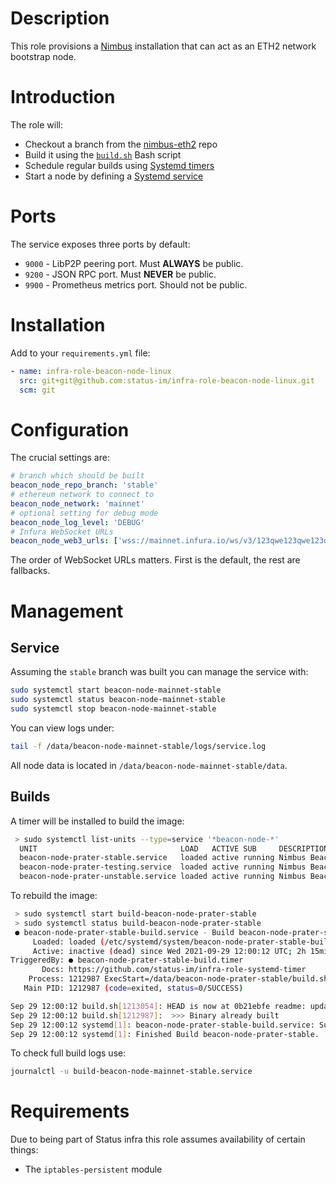 # Description

This role provisions a [Nimbus](https://nimbus.status.im/) installation that can act as an ETH2 network bootstrap node.

# Introduction

The role will:

* Checkout a branch from the [nimbus-eth2](https://github.com/status-im/nimbus-eth2) repo
* Build it using the [`build.sh`](./templates/scripts/build.sh.j2) Bash script
* Schedule regular builds using [Systemd timers](https://www.freedesktop.org/software/systemd/man/systemd.timer.html)
* Start a node by defining a [Systemd service](https://www.freedesktop.org/software/systemd/man/systemd.service.html)

# Ports

The service exposes three ports by default:

* `9000` - LibP2P peering port. Must __ALWAYS__ be public.
* `9200` - JSON RPC port. Must __NEVER__ be public.
* `9900` - Prometheus metrics port. Should not be public.

# Installation

Add to your `requirements.yml` file:
```yaml
- name: infra-role-beacon-node-linux
  src: git+git@github.com:status-im/infra-role-beacon-node-linux.git
  scm: git
```

# Configuration

The crucial settings are:
```yaml
# branch which should be built
beacon_node_repo_branch: 'stable'
# ethereum network to connect to
beacon_node_network: 'mainnet'
# optional setting for debug mode
beacon_node_log_level: 'DEBUG'
# Infura WebSocket URLs
beacon_node_web3_urls: ['wss://mainnet.infura.io/ws/v3/123qwe123qwe123qwe']
```
The order of WebSocket URLs matters. First is the default, the rest are fallbacks.

# Management

## Service

Assuming the `stable` branch was built you can manage the service with:
```sh
sudo systemctl start beacon-node-mainnet-stable
sudo systemctl status beacon-node-mainnet-stable
sudo systemctl stop beacon-node-mainnet-stable
```
You can view logs under:
```sh
tail -f /data/beacon-node-mainnet-stable/logs/service.log
```
All node data is located in `/data/beacon-node-mainnet-stable/data`.

## Builds

A timer will be installed to build the image:
```sh
 > sudo systemctl list-units --type=service '*beacon-node-*'
  UNIT                                LOAD   ACTIVE SUB     DESCRIPTION
  beacon-node-prater-stable.service   loaded active running Nimbus Beacon Node on prater network (stable)
  beacon-node-prater-testing.service  loaded active running Nimbus Beacon Node on prater network (testing)
  beacon-node-prater-unstable.service loaded active running Nimbus Beacon Node on prater network (unstable)
```
To rebuild the image:
```sh
 > sudo systemctl start build-beacon-node-prater-stable
 > sudo systemctl status build-beacon-node-prater-stable
 ● beacon-node-prater-stable-build.service - Build beacon-node-prater-stable
     Loaded: loaded (/etc/systemd/system/beacon-node-prater-stable-build.service; enabled; vendor preset: enabled)
     Active: inactive (dead) since Wed 2021-09-29 12:00:12 UTC; 2h 15min ago
TriggeredBy: ● beacon-node-prater-stable-build.timer
       Docs: https://github.com/status-im/infra-role-systemd-timer
    Process: 1212987 ExecStart=/data/beacon-node-prater-stable/build.sh (code=exited, status=0/SUCCESS)
   Main PID: 1212987 (code=exited, status=0/SUCCESS)

Sep 29 12:00:12 build.sh[1213054]: HEAD is now at 0b21ebfe readme: update toc
Sep 29 12:00:12 build.sh[1212987]:  >>> Binary already built
Sep 29 12:00:12 systemd[1]: beacon-node-prater-stable-build.service: Succeeded.
Sep 29 12:00:12 systemd[1]: Finished Build beacon-node-prater-stable.
```
To check full build logs use:
```sh
journalctl -u build-beacon-node-mainnet-stable.service
```

# Requirements

Due to being part of Status infra this role assumes availability of certain things:

* The `iptables-persistent` module
